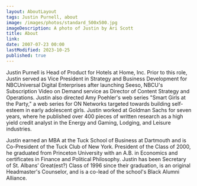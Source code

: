 ```yaml
---
layout: AboutLayout
tags: Justin Purnell, about
image: /images/photos/standard_500x500.jpg
imageDescription: A photo of Justin by Ari Scott
title: About
link:
date: 2007-07-23 00:00
lastModified: 2023-10-25
published: true
---
```


Justin Purnell is Head of Product for Hotels at Home, Inc. Prior to this role, Justin served as Vice President in Strategy and Business Development for NBCUniversal Digital Enterprises after launching Seeso, NBCU's Subscription Video on Demand service as Director of Content Strategy and Operations. Justin also directed Amy Poehler's web series "Smart Girls at the Party," a web series for ON Networks targeted towards building self-esteem in early adolescent girls. Justin worked at Goldman Sachs for seven years, where he published over 400 pieces of written research as a high yield credit analyst in the Energy and Gaming, Lodging, and Leisure industries.

Justin earned an MBA at the Tuck School of Business at Dartmouth and is Co-President of the Tuck Club of New York. President of the Class of 2000, he graduated from Princeton University with an A.B. in Economics and certificates in Finance and Political Philosophy. Justin has been Secretary of St. Albans’ Great(est?) Class of 1996 since their graduation, is an original Headmaster's Counselor, and is a co-lead of the school's Black Alumni Alliance.
